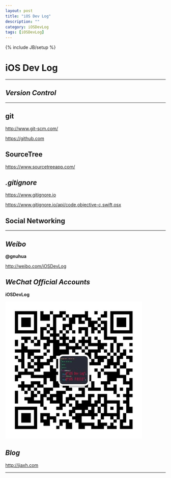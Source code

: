 ```yaml
---
layout: post
title: "iOS Dev Log"
description: ""
category: iOSDevLog
tags: [iOSDevLog]
---
```

{% include JB/setup %}

# iOS Dev Log
---

## *Version Control*
---

## **git**

<http://www.git-scm.com/>
	
<https://github.com>

## **SourceTree**

<https://www.sourcetreeapp.com/>

## *.gitignore*

<https://www.gitignore.io>

<https://www.gitignore.io/api/code,objective-c,swift,osx>

## Social Networking
---

## *Weibo*

**@gnuhua**

<http://weibo.com/iOSDevLog>


## *WeChat Official Accounts*

**iOSDevLog**

![qrcode](/assets/img/qrcode_430.jpg)


## *Blog*

<http://jiaxh.com>

---

